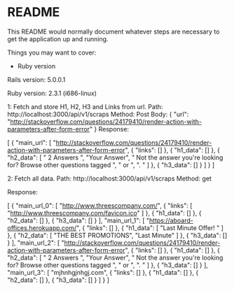 # README

This README would normally document whatever steps are necessary to get the
application up and running.

Things you may want to cover:

* Ruby version

Rails version: 5.0.0.1

Ruby version: 2.3.1 (i686-linux)

1: Fetch and store H1, H2, H3 and Links from url.
Path: http://localhost:3000/api/v1/scraps
Method: Post
Body:
{
	"url": "http://stackoverflow.com/questions/24179410/render-action-with-parameters-after-form-error"
}
Response:

[
  {
    "main_url": [
      "http://stackoverflow.com/questions/24179410/render-action-with-parameters-after-form-error",
      {
        "links": []
      },
      {
        "h1_data": []
      },
      {
        "h2_data": [
          " 2 Answers ",
          "Your Answer",
          " Not the answer you're looking for? Browse other questions tagged ",
          " or ",
          ". "
        ]
      },
      {
        "h3_data": []
      }
    ]
  }
]



2: Fetch all data.
Path: http://localhost:3000/api/v1/scraps
Method: get

Response:

[
  {
    "main_url_0": [
      "http://www.threescompany.com/",
      {
        "links": [
          "http://www.threescompany.com/favicon.ico"
        ]
      },
      {
        "h1_data": []
      },
      {
        "h2_data": []
      },
      {
        "h3_data": []
      }
    ],
    "main_url_1": [
      "https://aboard-offices.herokuapp.com/",
      {
        "links": []
      },
      {
        "h1_data": [
          "Last Minute Offer! "
        ]
      },
      {
        "h2_data": [
          "THE BEST PROMOTIONS",
          "Last Minute"
        ]
      },
      {
        "h3_data": []
      }
    ],
    "main_url_2": [
      "http://stackoverflow.com/questions/24179410/render-action-with-parameters-after-form-error",
      {
        "links": []
      },
      {
        "h1_data": []
      },
      {
        "h2_data": [
          " 2 Answers ",
          "Your Answer",
          " Not the answer you're looking for? Browse other questions tagged ",
          " or ",
          ". "
        ]
      },
      {
        "h3_data": []
      }
    ],
    "main_url_3": [
      "mjhnhgjnhgj.com",
      {
        "links": []
      },
      {
        "h1_data": []
      },
      {
        "h2_data": []
      },
      {
        "h3_data": []
      }
    ]
  }
]
